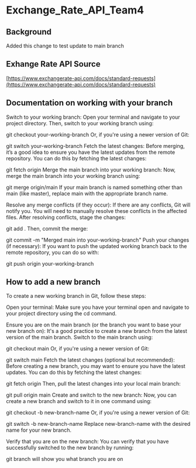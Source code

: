 # Exchange_Rate_API_Team4

## Background
Added this change to test update to main branch

## Exhange Rate API Source
[https://www.exchangerate-api.com/docs/standard-requests](https://www.exchangerate-api.com/docs/standard-requests)

## Documentation on working with your branch

Switch to your working branch: Open your terminal and navigate to your project directory. Then, switch to your working branch using:

git checkout your-working-branch
Or, if you're using a newer version of Git:

git switch your-working-branch
Fetch the latest changes: Before merging, it’s a good idea to ensure you have the latest updates from the remote repository. You can do this by fetching the latest changes:

git fetch origin
Merge the main branch into your working branch: Now, merge the main branch into your working branch using:

git merge origin/main
If your main branch is named something other than main (like master), replace main with the appropriate branch name.

Resolve any merge conflicts (if they occur): If there are any conflicts, Git will notify you. You will need to manually resolve these conflicts in the affected files. After resolving conflicts, stage the changes:

git add .
Then, commit the merge:

git commit -m "Merged main into your-working-branch"
Push your changes (if necessary): If you want to push the updated working branch back to the remote repository, you can do so with:

git push origin your-working-branch

## How to add a new branch

To create a new working branch in Git, follow these steps:

Open your terminal: Make sure you have your terminal open and navigate to your project directory using the cd command.

Ensure you are on the main branch (or the branch you want to base your new branch on): It's a good practice to create a new branch from the latest version of the main branch. Switch to the main branch using:

git checkout main
Or, if you're using a newer version of Git:

git switch main
Fetch the latest changes (optional but recommended): Before creating a new branch, you may want to ensure you have the latest updates. You can do this by fetching the latest changes:

git fetch origin
Then, pull the latest changes into your local main branch:

git pull origin main
Create and switch to the new branch: Now, you can create a new branch and switch to it in one command using:

git checkout -b new-branch-name
Or, if you're using a newer version of Git:

git switch -b new-branch-name
Replace new-branch-name with the desired name for your new branch.

Verify that you are on the new branch: You can verify that you have successfully switched to the new branch by running:

git branch will show you what branch you are on